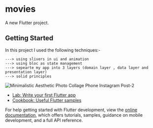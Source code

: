 # movies

A new Flutter project.

## Getting Started

In this project I used the following techniques:-
```
---> using slivers in ui and animation
---> using bloc as state management
---> sepearte my app into 3 layers (domain layer , data layer and presentation layer)
---> solid principles
```

![Minimalistic Aesthetic Photo Collage Phone Instagram Post-2](https://github.com/MohammedGhazy/movies/assets/38404967/2a6a6f7f-7f87-4666-ba1e-9421ae04f10f)

- [Lab: Write your first Flutter app](https://docs.flutter.dev/get-started/codelab)
- [Cookbook: Useful Flutter samples](https://docs.flutter.dev/cookbook)

For help getting started with Flutter development, view the
[online documentation](https://docs.flutter.dev/), which offers tutorials,
samples, guidance on mobile development, and a full API reference.
